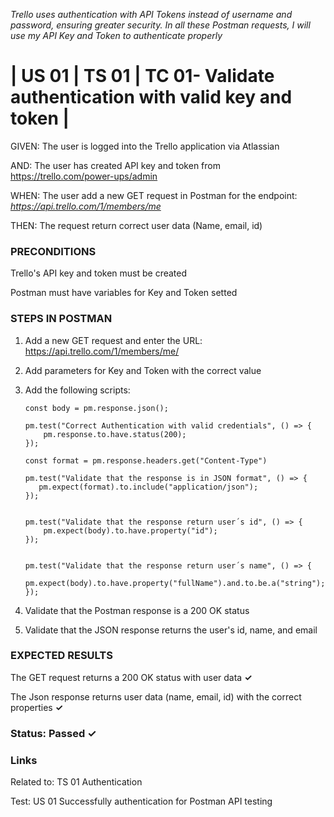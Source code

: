 *Trello uses authentication with API Tokens instead of username and password, ensuring greater security. In all these Postman requests, I will use my API Key and Token to authenticate properly*

# | US 01 | TS 01 | TC 01- Validate authentication with valid key and token | #

GIVEN: The user is logged into the Trello application via Atlassian

AND: The user has created API key and token from https://trello.com/power-ups/admin

WHEN: The user add a new GET request in Postman for the endpoint: *https://api.trello.com/1/members/me*

THEN: The request return correct user data (Name, email, id)

### PRECONDITIONS ###

Trello's API key and token must be created

Postman must have variables for Key and Token setted

### STEPS IN POSTMAN ###

1. Add a new GET request and enter the URL: https://api.trello.com/1/members/me/
2. Add parameters for Key and Token with the correct value
3. Add the following scripts:
   
       const body = pm.response.json();

       pm.test("Correct Authentication with valid credentials", () => {
           pm.response.to.have.status(200);
       });

       const format = pm.response.headers.get("Content-Type")

       pm.test("Validate that the response is in JSON format", () => {
          pm.expect(format).to.include("application/json");
       });


       pm.test("Validate that the response return user´s id", () => {
           pm.expect(body).to.have.property("id");
       });

       
       pm.test("Validate that the response return user´s name", () => {
          pm.expect(body).to.have.property("fullName").and.to.be.a("string");
       });

3. Validate that the Postman response is a 200 OK status
4. Validate that the JSON response returns the user's id, name, and email
   
### EXPECTED RESULTS ###

The GET request returns a 200 OK status with user data       **✓**

The Json response returns user data (name, email, id) with the correct properties       **✓**

### Status: Passed ✓ ###

### Links ###

Related to: TS 01 Authentication

Test: US 01 Successfully authentication for Postman API testing
